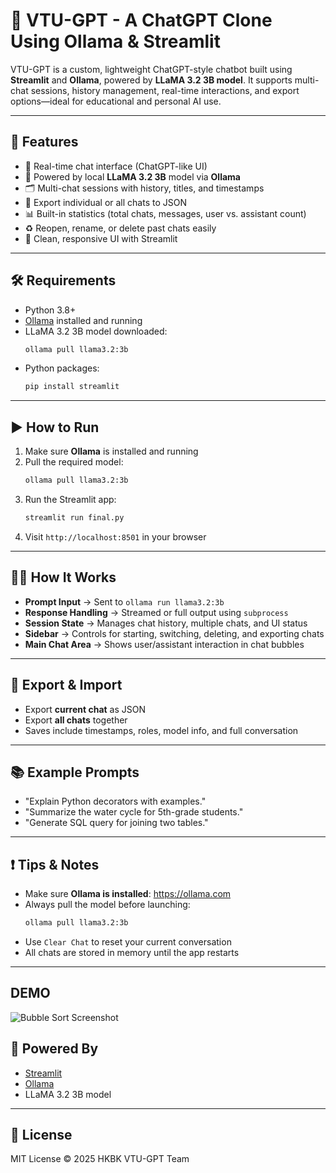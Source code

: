 # 🤖 VTU-GPT - A ChatGPT Clone Using Ollama & Streamlit

VTU-GPT is a custom, lightweight ChatGPT-style chatbot built using **Streamlit** and **Ollama**, powered by **LLaMA 3.2 3B model**. It supports multi-chat sessions, history management, real-time interactions, and export options—ideal for educational and personal AI use.

---

## 🚀 Features

- 💬 Real-time chat interface (ChatGPT-like UI)
- 🧠 Powered by local **LLaMA 3.2 3B** model via **Ollama**
- 🗂 Multi-chat sessions with history, titles, and timestamps
- 💾 Export individual or all chats to JSON
- 📊 Built-in statistics (total chats, messages, user vs. assistant count)
- ♻️ Reopen, rename, or delete past chats easily
- 🎨 Clean, responsive UI with Streamlit

---

## 🛠 Requirements

- Python 3.8+
- [Ollama](https://ollama.com) installed and running
- LLaMA 3.2 3B model downloaded:
  ```bash
  ollama pull llama3.2:3b
  ```
- Python packages:
  ```bash
  pip install streamlit
  ```

---

## ▶️ How to Run

1. Make sure **Ollama** is installed and running
2. Pull the required model:
   ```bash
   ollama pull llama3.2:3b
   ```
3. Run the Streamlit app:
   ```bash
   streamlit run final.py
   ```
4. Visit `http://localhost:8501` in your browser

---

## 🧑‍💻 How It Works

- **Prompt Input** → Sent to `ollama run llama3.2:3b`
- **Response Handling** → Streamed or full output using `subprocess`
- **Session State** → Manages chat history, multiple chats, and UI status
- **Sidebar** → Controls for starting, switching, deleting, and exporting chats
- **Main Chat Area** → Shows user/assistant interaction in chat bubbles

---

## 💾 Export & Import

- Export **current chat** as JSON
- Export **all chats** together
- Saves include timestamps, roles, model info, and full conversation

---

## 📚 Example Prompts

- "Explain Python decorators with examples."
- "Summarize the water cycle for 5th-grade students."
- "Generate SQL query for joining two tables."

---

## ❗ Tips & Notes

- Make sure **Ollama is installed**: https://ollama.com
- Always pull the model before launching:
  ```bash
  ollama pull llama3.2:3b
  ```
- Use `Clear Chat` to reset your current conversation
- All chats are stored in memory until the app restarts

---
## DEMO
![Bubble Sort Screenshot](images/SS.png)

## 🧠 Powered By

- [Streamlit](https://streamlit.io)
- [Ollama](https://ollama.com)
- LLaMA 3.2 3B model

---

## 📜 License

MIT License © 2025 HKBK VTU-GPT Team
